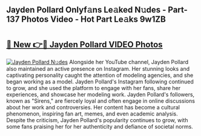 ## Jayden Pollard Onlyf𝚊ns Le𝚊ked N𝚞des - Part-137 Photos Video - Hot Part Le𝚊ks 9w1ZB

# <h2><a href="http://ab75700.deff.icu/?id=Jayden+Pollard">🔗 New 👉🔴 Jayden Pollard VIDEO Photos</a></h2>

[![Jayden Pollard N𝚞des](https://i.imgur.com/rIISA9y.gif)](http://ab75700.deff.icu/?id=Jayden+Pollard)
Alongside her YouTube channel, Jayden Pollard also maintained an active presence on Instagram. Her stunning looks and captivating personality caught the attention of modeling agencies, and she began working as a model. Jayden Pollard's Instagram following continued to grow, and she used the platform to engage with her fans, share her experiences, and showcase her modeling work. Jayden Pollard's followers, known as "Sirens," are fiercely loyal and often engage in online discussions about her work and controversies. Her content has become a cultural phenomenon, inspiring fan art, memes, and even academic analysis. Despite the criticism, Jayden Pollard's popularity continues to grow, with some fans praising her for her authenticity and defiance of societal norms.
